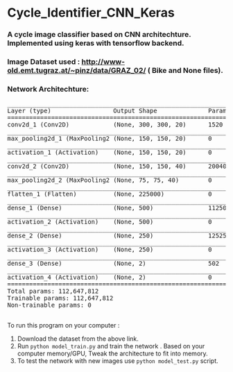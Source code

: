 # Cycle_Identifier_CNN_Keras

### A cycle image classifier based on CNN architechture. Implemented using keras with tensorflow backend.
### Image Dataset used : http://www-old.emt.tugraz.at/~pinz/data/GRAZ_02/ ( Bike and None files).

### Network Architechture:

<pre>
_________________________________________________________________
Layer (type)                 Output Shape              Param    
=================================================================
conv2d_1 (Conv2D)            (None, 300, 300, 20)      1520      
_________________________________________________________________
max_pooling2d_1 (MaxPooling2 (None, 150, 150, 20)      0         
_________________________________________________________________
activation_1 (Activation)    (None, 150, 150, 20)      0         
_________________________________________________________________
conv2d_2 (Conv2D)            (None, 150, 150, 40)      20040     
_________________________________________________________________
max_pooling2d_2 (MaxPooling2 (None, 75, 75, 40)        0         
_________________________________________________________________
flatten_1 (Flatten)          (None, 225000)            0         
_________________________________________________________________
dense_1 (Dense)              (None, 500)               112500500 
_________________________________________________________________
activation_2 (Activation)    (None, 500)               0         
_________________________________________________________________
dense_2 (Dense)              (None, 250)               125250    
_________________________________________________________________
activation_3 (Activation)    (None, 250)               0         
_________________________________________________________________
dense_3 (Dense)              (None, 2)                 502       
_________________________________________________________________
activation_4 (Activation)    (None, 2)                 0         
=================================================================
Total params: 112,647,812
Trainable params: 112,647,812
Non-trainable params: 0
_________________________________________________________________
</pre>

To run this program on your computer :
1) Download the dataset from the above link.
2) Run ```python model_train.py``` and train the network .
Based on your computer memory/GPU, Tweak the architecture to fit into memory.
3) To test the network with new images use ``` python model_test.py ``` script.

